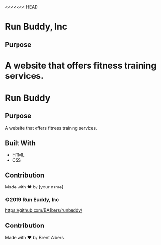 <<<<<<< HEAD
# Run Buddy, Inc

## Purpose
A website that offers fitness training services. 
=======
# Run Buddy

## Purpose
A website that offers fitness training services.

## Built With
* HTML
* CSS

## Contribution
Made with ❤️ by [your name]

### ©️2019 Run Buddy, Inc 
https://github.com/BA1bers/runbuddy/
## Contribution
Made with ❤️ by Brent Albers
